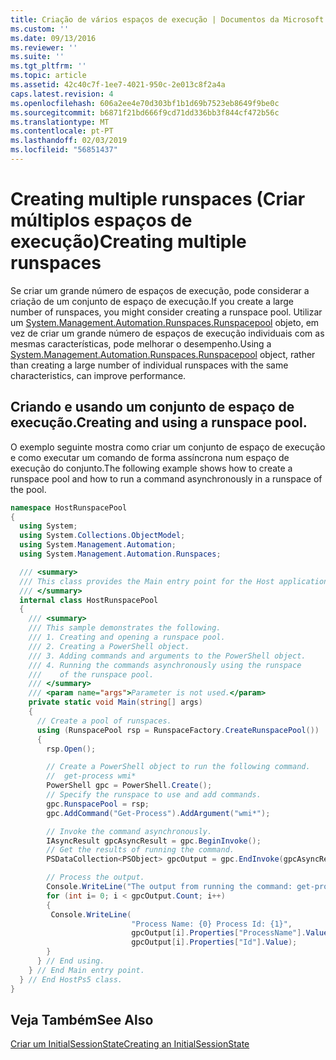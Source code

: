 ```yaml
---
title: Criação de vários espaços de execução | Documentos da Microsoft
ms.custom: ''
ms.date: 09/13/2016
ms.reviewer: ''
ms.suite: ''
ms.tgt_pltfrm: ''
ms.topic: article
ms.assetid: 42c40c7f-1ee7-4021-950c-2e013c8f2a4a
caps.latest.revision: 4
ms.openlocfilehash: 606a2ee4e70d303bf1b1d69b7523eb8649f9be0c
ms.sourcegitcommit: b6871f21bd666f9cd71dd336bb3f844cf472b56c
ms.translationtype: MT
ms.contentlocale: pt-PT
ms.lasthandoff: 02/03/2019
ms.locfileid: "56851437"
---
```

# <a name="creating-multiple-runspaces"></a><span data-ttu-id="4d256-102">Creating multiple runspaces (Criar múltiplos espaços de execução)</span><span class="sxs-lookup"><span data-stu-id="4d256-102">Creating multiple runspaces</span></span>

<span data-ttu-id="4d256-103">Se criar um grande número de espaços de execução, pode considerar a criação de um conjunto de espaço de execução.</span><span class="sxs-lookup"><span data-stu-id="4d256-103">If you create a large number of runspaces, you might consider creating a runspace pool.</span></span> <span data-ttu-id="4d256-104">Utilizar um [System.Management.Automation.Runspaces.Runspacepool](/dotnet/api/System.Management.Automation.Runspaces.RunspacePool) objeto, em vez de criar um grande número de espaços de execução individuais com as mesmas características, pode melhorar o desempenho.</span><span class="sxs-lookup"><span data-stu-id="4d256-104">Using a [System.Management.Automation.Runspaces.Runspacepool](/dotnet/api/System.Management.Automation.Runspaces.RunspacePool) object, rather than creating a large number of individual runspaces with the same characteristics, can improve performance.</span></span>

## <a name="creating-and-using-a-runspace-pool"></a><span data-ttu-id="4d256-105">Criando e usando um conjunto de espaço de execução.</span><span class="sxs-lookup"><span data-stu-id="4d256-105">Creating and using a runspace pool.</span></span>

 <span data-ttu-id="4d256-106">O exemplo seguinte mostra como criar um conjunto de espaço de execução e como executar um comando de forma assíncrona num espaço de execução do conjunto.</span><span class="sxs-lookup"><span data-stu-id="4d256-106">The following example shows how to create a runspace pool and how to run a command asynchronously in a runspace of the pool.</span></span>

```csharp
namespace HostRunspacePool
{
  using System;
  using System.Collections.ObjectModel;
  using System.Management.Automation;
  using System.Management.Automation.Runspaces;

  /// <summary>
  /// This class provides the Main entry point for the Host application.
  /// </summary>
  internal class HostRunspacePool
  {
    /// <summary>
    /// This sample demonstrates the following.
    /// 1. Creating and opening a runspace pool.
    /// 2. Creating a PowerShell object.
    /// 3. Adding commands and arguments to the PowerShell object.
    /// 4. Running the commands asynchronously using the runspace
    ///    of the runspace pool.
    /// </summary>
    /// <param name="args">Parameter is not used.</param>
    private static void Main(string[] args)
    {
      // Create a pool of runspaces.
      using (RunspacePool rsp = RunspaceFactory.CreateRunspacePool())
      {
        rsp.Open();

        // Create a PowerShell object to run the following command.
        //  get-process wmi*
        PowerShell gpc = PowerShell.Create();
        // Specify the runspace to use and add commands.
        gpc.RunspacePool = rsp;
        gpc.AddCommand("Get-Process").AddArgument("wmi*");

        // Invoke the command asynchronously.
        IAsyncResult gpcAsyncResult = gpc.BeginInvoke();
        // Get the results of running the command.
        PSDataCollection<PSObject> gpcOutput = gpc.EndInvoke(gpcAsyncResult);

        // Process the output.
        Console.WriteLine("The output from running the command: get-process wmi*");
        for (int i= 0; i < gpcOutput.Count; i++)
        {
         Console.WriteLine(
                           "Process Name: {0} Process Id: {1}",
                           gpcOutput[i].Properties["ProcessName"].Value,
                           gpcOutput[i].Properties["Id"].Value);
        }
      } // End using.
    } // End Main entry point.
  } // End HostPs5 class.
}
```

## <a name="see-also"></a><span data-ttu-id="4d256-107">Veja Também</span><span class="sxs-lookup"><span data-stu-id="4d256-107">See Also</span></span>

 [<span data-ttu-id="4d256-108">Criar um InitialSessionState</span><span class="sxs-lookup"><span data-stu-id="4d256-108">Creating an InitialSessionState</span></span>](./creating-an-initialsessionstate.md)
